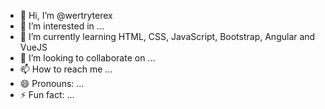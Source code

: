 - 👋 Hi, I’m @wertryterex
- 👀 I’m interested in ...
- 🌱 I’m currently learning HTML, CSS, JavaScript, Bootstrap, Angular and VueJS
- 💞️ I’m looking to collaborate on ...
- 📫 How to reach me ...
- 😄 Pronouns: ...
- ⚡ Fun fact: ...

<!---
wertryterex/wertryterex is a ✨ special ✨ repository because its `README.md` (this file) appears on your GitHub profile.
You can click the Preview link to take a look at your changes.
--->
